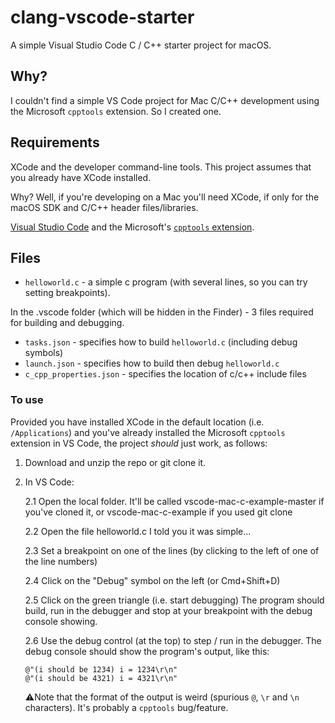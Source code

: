 # clang-vscode-starter

A simple Visual Studio Code C / C++ starter project for macOS.

## Why?

I couldn't find a simple VS Code project for Mac C/C++ development using the Microsoft `cpptools` extension.
So I created one.

## Requirements

XCode and the developer command-line tools.
This project assumes that you already have XCode installed.

Why? Well, if you're developing on a Mac you'll need XCode, if only for the macOS SDK and C/C++ header files/libraries.

[Visual Studio Code](https://code.visualstudio.com/download) and the Microsoft's [`cpptools` extension](https://marketplace.visualstudio.com/items?itemName=ms-vscode.cpptools).

## Files

- `helloworld.c` - a simple c program (with several lines, so you can try setting breakpoints).

In the .vscode folder (which will be hidden in the Finder) - 3 files required for building and debugging.

- `tasks.json` - specifies how to build `helloworld.c` (including debug symbols)
- `launch.json` - specifies how to build then debug `helloworld.c`
- `c_cpp_properties.json` - specifies the location of c/c++ include files

### To use

Provided you have installed XCode in the default location (i.e. `/Applications`) and you've already installed the Microsoft `cpptools` extension in VS Code, the project _should_ just work, as follows:

1. Download and unzip the repo or git clone it.
2. In VS Code:

   2.1 Open the local folder.
   It'll be called vscode-mac-c-example-master if you've cloned it, or vscode-mac-c-example if you used git clone

   2.2 Open the file helloworld.c
   I told you it was simple...

   2.3 Set a breakpoint on one of the lines (by clicking to the left of one of the line numbers)

   2.4 Click on the "Debug" symbol on the left (or Cmd+Shift+D)

   2.5 Click on the green triangle (i.e. start debugging)
   The program should build, run in the debugger and stop at your breakpoint with the debug console showing.

   2.6 Use the debug control (at the top) to step / run in the debugger.
   The debug console should show the program's output, like this:

   ```
   @"(i should be 1234) i = 1234\r\n"
   @"(i should be 4321) i = 4321\r\n"
   ```

   ⚠️Note that the format of the output is weird (spurious `@`, `\r` and `\n` characters).
   It's probably a `cpptools` bug/feature.
